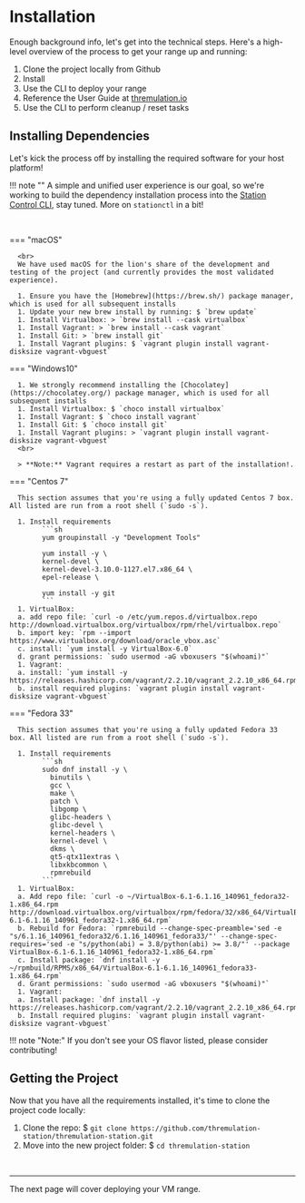 # Installation

Enough background info, let's get into the technical steps. Here's a high-level overview of the process to get your range up and running:

1. Clone the project locally from Github
1. Install 
1. Use the CLI to deploy your range
1. Reference the User Guide at [thremulation.io](https://thremulation.io)
1. Use the CLI to perform cleanup / reset tasks


## Installing Dependencies

Let's kick the process off by installing the required software for your host platform!

!!! note ""
      A simple and unified user experience is our goal, so we're working to build the dependency installation process into the [Station Control CLI](/support/stationctl.md), stay tuned. More on `stationctl` in a bit!

<br>

=== "macOS"
      
      <br>
      We have used macOS for the lion's share of the development and testing of the project (and currently provides the most validated experience).

      1. Ensure you have the [Homebrew](https://brew.sh/) package manager, which is used for all subsequent installs
      1. Update your new brew install by running: $ `brew update`
      1. Install Virtualbox: > `brew install --cask virtualbox`
      1. Install Vagrant: > `brew install --cask vagrant`
      1. Install Git: > `brew install git`
      1. Install Vagrant plugins: $ `vagrant plugin install vagrant-disksize vagrant-vbguest`

=== "Windows10"
  
      1. We strongly recommend installing the [Chocolatey](https://chocolatey.org/) package manager, which is used for all subsequent installs
      1. Install Virtualbox: $ `choco install virtualbox`
      1. Install Vagrant: $ `choco install vagrant`
      1. Install Git: $ `choco install git`
      1. Install Vagrant plugins: > `vagrant plugin install vagrant-disksize vagrant-vbguest`
      <br>
      
      > **Note:** Vagrant requires a restart as part of the installation!.

=== "Centos 7"

      This section assumes that you're using a fully updated Centos 7 box. All listed are run from a root shell (`sudo -s`).
      
      1. Install requirements
            ```sh
            yum groupinstall -y "Development Tools"

            yum install -y \
            kernel-devel \
            kernel-devel-3.10.0-1127.el7.x86_64 \
            epel-release \

            yum install -y git
            ```
      1. VirtualBox:
      a. add repo file: `curl -o /etc/yum.repos.d/virtualbox.repo http://download.virtualbox.org/virtualbox/rpm/rhel/virtualbox.repo`  
      b. import key: `rpm --import https://www.virtualbox.org/download/oracle_vbox.asc`  
      c. install: `yum install -y VirtualBox-6.0`
      d. grant permissions: `sudo usermod -aG vboxusers "$(whoami)"` 
      1. Vagrant:
      a. install: `yum install -y https://releases.hashicorp.com/vagrant/2.2.10/vagrant_2.2.10_x86_64.rpm`  
      b. install required plugins: `vagrant plugin install vagrant-disksize vagrant-vbguest`

=== "Fedora 33"

      This section assumes that you're using a fully updated Fedora 33 box. All listed are run from a root shell (`sudo -s`).

      1. Install requirements
            ```sh
            sudo dnf install -y \
              binutils \
              gcc \
              make \
              patch \
              libgomp \
              glibc-headers \
              glibc-devel \
              kernel-headers \
              kernel-devel \
              dkms \
              qt5-qtx11extras \
              libxkbcommon \
              rpmrebuild
            ```
      1. VirtualBox:  
      a. Add repo file: `curl -o ~/VirtualBox-6.1-6.1.16_140961_fedora32-1.x86_64.rpm http://download.virtualbox.org/virtualbox/rpm/fedora/32/x86_64/VirtualBox-6.1-6.1.16_140961_fedora32-1.x86_64.rpm`  
      b. Rebuild for Fedora: `rpmrebuild --change-spec-preamble='sed -e "s/6.1.16_140961_fedora32/6.1.16_140961_fedora33/"' --change-spec-requires='sed -e "s/python(abi) = 3.8/python(abi) >= 3.8/"' --package VirtualBox-6.1-6.1.16_140961_fedora32-1.x86_64.rpm`  
      c. Install package: `dnf install -y ~/rpmbuild/RPMS/x86_64/VirtualBox-6.1-6.1.16_140961_fedora33-1.x86_64.rpm`      
      d. Grant permissions: `sudo usermod -aG vboxusers "$(whoami)"`
      1. Vagrant:  
      a. Install package: `dnf install -y https://releases.hashicorp.com/vagrant/2.2.10/vagrant_2.2.10_x86_64.rpm`  
      b. Install required plugins: `vagrant plugin install vagrant-disksize vagrant-vbguest`


!!! note "Note:"
      If you don't see your OS flavor listed, please consider contributing!

## Getting the Project

Now that you have all the requirements installed, it's time to clone the project code locally:  

1. Clone the repo: $ `git clone https://github.com/thremulation-station/thremulation-station.git`
1. Move into the new project folder: $ `cd thremulation-station`


<br>

---
The next page will cover deploying your VM range.
